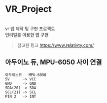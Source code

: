 # VR_Project


</br> vr 맵 제작 및 구현 프로잭트
</br> 언리얼를 이용한 맵 구현


>참고한 링크
>https://www.relativty.com/


## 아두이노 듀, MPU-6050 사이 연결

```
아두이노듀   MPU-6050
5V      -> VCC  
GND     -> GND  
SDA(20) -> SDA  
SCL(21) -> SCL  
PIN 2   -> INT  
```
